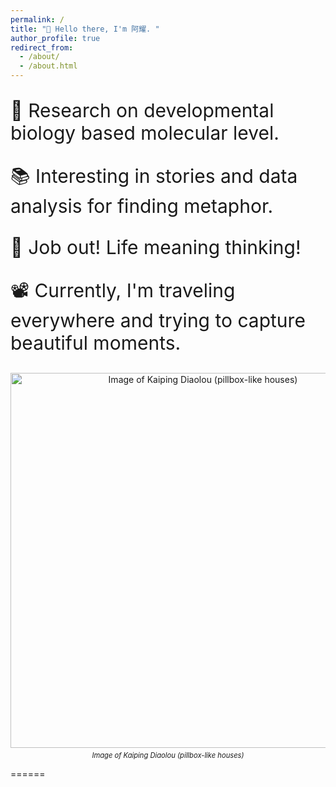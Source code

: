 ```yaml
---
permalink: /
title: "👋 Hello there, I'm 阿耀. "
author_profile: true
redirect_from: 
  - /about/
  - /about.html
---
```

<html lang="en">
<head>
  <meta charset="UTF-8">
  <meta name="viewport" content="width=device-width, initial-scale=1.0">
  <title>Increase Font Size</title>
  <style>
    .large-text {
      font-size: 30px; /* 或根据需要设置其他大小 */
    }
  </style>
</head>
<body>
  <p class="large-text">🔭 Research on developmental biology based molecular level.</p>
  <p class="large-text">📚 Interesting in stories and data analysis for finding metaphor.</p>
  <p class="large-text">🤔 Job out! Life meaning thinking!</p>
  <p class="large-text">📽️ Currently, I'm traveling everywhere and trying to capture beautiful moments.</p>
</body>
</html>


<div style="text-align: center;">
  <img src="/images/kaiping.jpg" alt="Image of Kaiping Diaolou (pillbox-like houses)" style="width:600px; height:auto; margin-bottom: 5px;">
  <p style="margin: 0; font-size: 0.8em;">
    <em>Image of Kaiping Diaolou (pillbox-like houses)</em>
  </p>
</div>

======






